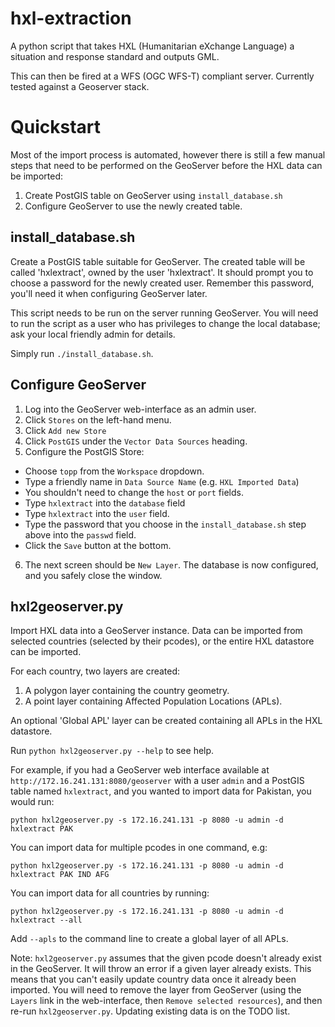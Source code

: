 # hxl-extraction

A python script that takes HXL (Humanitarian eXchange Language) a situation and response standard and outputs GML. 

This can then be fired at a WFS (OGC WFS-T) compliant server. Currently tested against a Geoserver stack.

# Quickstart

Most of the import process is automated, however there is still a few manual steps that need to be performed on the GeoServer before the HXL data can be imported:

 1. Create PostGIS table on GeoServer using `install_database.sh`
 2. Configure GeoServer to use the newly created table.

## install\_database.sh

Create a PostGIS table suitable for GeoServer. The created table will be called 'hxlextract', owned by the user 'hxlextract'. It should prompt you to choose a password for the newly created user. Remember this password, you'll need it when configuring GeoServer later.

This script needs to be run on the server running GeoServer. You will need to run the script as a user who has privileges to change the local database; ask your local friendly admin for details.

Simply run `./install_database.sh`.

## Configure GeoServer

1. Log into the GeoServer web-interface as an admin user.
2. Click `Stores` on the left-hand menu.
3. Click `Add new Store`
4. Click `PostGIS` under the `Vector Data Sources` heading.
5. Configure the PostGIS Store:
 * Choose `topp` from the `Workspace` dropdown.
 * Type a friendly name in `Data Source Name` (e.g. `HXL Imported Data`)
 * You shouldn't need to change the `host` or `port` fields.
 * Type `hxlextract` into the `database` field
 * Type `hxlextract` into the `user` field.
 * Type the password that you choose in the `install_database.sh` step above into the `passwd` field.
 * Click the `Save` button at the bottom.
6. The next screen should be `New Layer`. The database is now configured, and you safely close the window.

## hxl2geoserver.py

Import HXL data into a GeoServer instance. Data can be imported from selected countries (selected by their pcodes), or the entire HXL datastore can be imported.

For each country, two layers are created:
 1. A polygon layer containing the country geometry.
 2. A point layer containing Affected Population Locations (APLs).

An optional 'Global APL' layer can be created containing all APLs in the HXL datastore.

Run `python hxl2geoserver.py --help` to see help.

For example, if you had a GeoServer web interface available at `http://172.16.241.131:8080/geoserver` with a user `admin` and a PostGIS table named `hxlextract`, and you wanted to import data for Pakistan, you would run:

    python hxl2geoserver.py -s 172.16.241.131 -p 8080 -u admin -d hxlextract PAK

You can import data for multiple pcodes in one command, e.g:

    python hxl2geoserver.py -s 172.16.241.131 -p 8080 -u admin -d hxlextract PAK IND AFG

You can import data for all countries by running:

    python hxl2geoserver.py -s 172.16.241.131 -p 8080 -u admin -d hxlextract --all

Add `--apls` to the command line to create a global layer of all APLs.

Note: `hxl2geoserver.py` assumes that the given pcode doesn't already exist in the GeoServer. It will throw an error if a given layer already exists. This means that you can't easily update country data once it already been imported. You will need to remove the layer from GeoServer (using the `Layers` link in the web-interface, then `Remove selected resources`), and then re-run `hxl2geoserver.py`. Updating existing data is on the TODO list.
